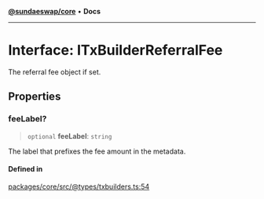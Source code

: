 [**@sundaeswap/core**](../../README.md) • **Docs**

***

# Interface: ITxBuilderReferralFee

The referral fee object if set.

## Properties

### feeLabel?

> `optional` **feeLabel**: `string`

The label that prefixes the fee amount in the metadata.

#### Defined in

[packages/core/src/@types/txbuilders.ts:54](https://github.com/SundaeSwap-finance/sundae-sdk/blob/main/packages/core/src/@types/txbuilders.ts#L54)
